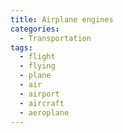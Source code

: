 ```yaml
---
title: Airplane engines
categories:
  - Transportation
tags:
  - flight
  - flying
  - plane
  - air
  - airport
  - aircraft
  - aeroplane
---
```

